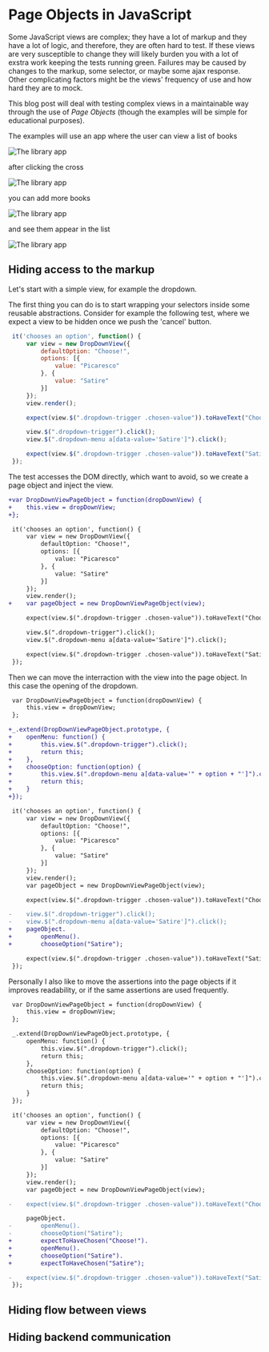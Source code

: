 Page Objects in JavaScript
==========================

Some JavaScript views are complex; they have a lot of markup and they have a lot of logic, and therefore, they are often hard to test. If these views are very susceptible to change they will likely burden you with a lot of exstra work keeping the tests running green. Failures may be caused by changes to the markup, some selector, or maybe some ajax response. Other complicating factors might be the views' frequency of use and how hard they are to mock.

This blog post will deal with testing complex views in a maintainable way through the use of _Page Objects_ (though the examples will be simple for educational purposes).

The examples will use an app where the user can view a list of books

![The library app](/page_objects/img/1-library.png?raw=true)

after clicking the cross

![The library app](/page_objects/img/2-add-book-view.png?raw=true)

you can add more books

![The library app](/page_objects/img/3-adding-a-book.png?raw=true)

and see them appear in the list

![The library app](/page_objects/img/4-book-added.png?raw=true)

Hiding access to the markup
---------------------------

Let's start with a simple view, for example the dropdown.

The first thing you can do is to start wrapping your selectors inside some reusable abstractions. Consider for example the following test, where we expect a view to be hidden once we push the 'cancel' button.

```javascript
 it('chooses an option', function() {
     var view = new DropDownView({
         defaultOption: "Choose!",
         options: [{
             value: "Picaresco"
         }, {
             value: "Satire"
         }]
     });
     view.render();

     expect(view.$(".dropdown-trigger .chosen-value")).toHaveText("Choose!");

     view.$(".dropdown-trigger").click();
     view.$(".dropdown-menu a[data-value='Satire']").click();

     expect(view.$(".dropdown-trigger .chosen-value")).toHaveText("Satire");
 });
```

The test accesses the DOM directly, which want to avoid, so we create a page object and inject the view.

```diff
+var DropDownViewPageObject = function(dropDownView) {
+    this.view = dropDownView;
+};

 it('chooses an option', function() {
     var view = new DropDownView({
         defaultOption: "Choose!",
         options: [{
             value: "Picaresco"
         }, {
             value: "Satire"
         }]
     });
     view.render();
+    var pageObject = new DropDownViewPageObject(view);

     expect(view.$(".dropdown-trigger .chosen-value")).toHaveText("Choose!");

     view.$(".dropdown-trigger").click();
     view.$(".dropdown-menu a[data-value='Satire']").click();

     expect(view.$(".dropdown-trigger .chosen-value")).toHaveText("Satire");
 });
```

Then we can move the interraction with the view into the page object. In this case the opening of the dropdown.

```diff
 var DropDownViewPageObject = function(dropDownView) {
     this.view = dropDownView;
 };

+_.extend(DropDownViewPageObject.prototype, {
+    openMenu: function() {
+        this.view.$(".dropdown-trigger").click();
+        return this;
+    },
+    chooseOption: function(option) {
+        this.view.$(".dropdown-menu a[data-value='" + option + "']").click();
+        return this;
+    }
+});

 it('chooses an option', function() {
     var view = new DropDownView({
         defaultOption: "Choose!",
         options: [{
             value: "Picaresco"
         }, {
             value: "Satire"
         }]
     });
     view.render();
     var pageObject = new DropDownViewPageObject(view);

     expect(view.$(".dropdown-trigger .chosen-value")).toHaveText("Choose!");

-    view.$(".dropdown-trigger").click();
-    view.$(".dropdown-menu a[data-value='Satire']").click();
+    pageObject.
+        openMenu().
+        chooseOption("Satire");

     expect(view.$(".dropdown-trigger .chosen-value")).toHaveText("Satire");
 });
```

Personally I also like to move the assertions into the page objects if it improves readability, or if the same assertions are used frequently.

```diff
 var DropDownViewPageObject = function(dropDownView) {
     this.view = dropDownView;
 };

 _.extend(DropDownViewPageObject.prototype, {
     openMenu: function() {
         this.view.$(".dropdown-trigger").click();
         return this;
     },
     chooseOption: function(option) {
         this.view.$(".dropdown-menu a[data-value='" + option + "']").click();
         return this;
     }
 });

 it('chooses an option', function() {
     var view = new DropDownView({
         defaultOption: "Choose!",
         options: [{
             value: "Picaresco"
         }, {
             value: "Satire"
         }]
     });
     view.render();
     var pageObject = new DropDownViewPageObject(view);

-    expect(view.$(".dropdown-trigger .chosen-value")).toHaveText("Choose!");

     pageObject.
-        openMenu().
-        chooseOption("Satire");
+        expectToHaveChosen("Choose!").
+        openMenu().
+        chooseOption("Satire").
+        expectToHaveChosen("Satire");

-    expect(view.$(".dropdown-trigger .chosen-value")).toHaveText("Satire");
 });
```

Hiding flow between views
-------------------------


Hiding backend communication
----------------------------

